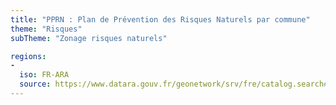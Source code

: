 ```yaml
---
title: "PPRN : Plan de Prévention des Risques Naturels par commune"
theme: "Risques"
subTheme: "Zonage risques naturels"

regions:
-
  iso: FR-ARA
  source: https://www.datara.gouv.fr/geonetwork/srv/fre/catalog.search#/search?resultType=details&sortBy=relevance&from=1&to=20&fast=index&_content_type=json&any=PPRN%20:%20Plan%20de%20Pr%C3%A9vention%20des%20Risques%20Naturels%20par%20commune
---
```

